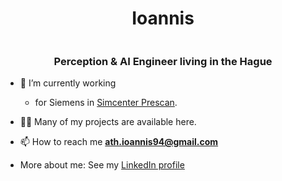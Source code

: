 <h1 align="center">Ioannis</h1>
<img> </img>
<h3 align="center">Perception &amp AI Engineer living in the Hague</h3>

- 🔭 I’m currently working
   - for Siemens in [Simcenter Prescan](https://plm.sw.siemens.com/en-US/simcenter/autonomous-vehicle-solutions/prescan/).
 
- 👨‍💻 Many of my projects are available here.


- 📫 How to reach me **ath.ioannis94@gmail.com**

-  More about me: See my [LinkedIn profile](https://www.linkedin.com/in/iathanasi/)

 
